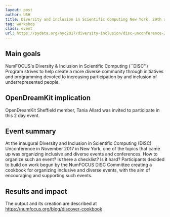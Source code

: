 ```yaml
---
layout: post
author: USH
title: Diversity and Inclusion in Scientific Computing New York, 29th and 30th November 2018
tag: workshop
class: event
url: https://pydata.org/nyc2017/diversity-inclusion/disc-unconference-2017/
---
```


## Main goals

 NumFOCUS's Diversity \& Inclusion in Scientific Computing (``DISC'') Program strives to help create a more diverse community through initiatives and programming devoted to increasing participation by and inclusion of underrepresented people.

## OpenDreamKit implication

 OpenDreamKit Sheffield member, Tania Allard was invited to participate in this 2 day event.

## Event summary

 At the inaugural Diversity and Inclusion in Scientific Computing (DISC) Unconference in November 2017 in New York, one of the topics that came up was organizing inclusive and diverse events and conferences. How to organize such an event? Is there a checklist? Is it hard? Participants decided to build on work begun by the NumFOCUS DISC Committee creating a cookbook for organizing inclusive and diverse events, with the aim of encouraging and supporting such events.

## Results and impact

 The output and its creation are described at https://numfocus.org/blog/discover-cookbook


